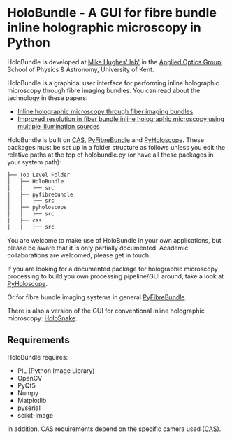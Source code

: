 # HoloBundle - A GUI for fibre bundle inline holographic microscopy in Python

HoloBundle is developed at [Mike Hughes' lab'](https://research.kent.ac.uk/applied-optics/hughes) in the [Applied Optics Group](https://research.kent.ac.uk/applied-optics/), School of Physics & Astronomy, 
University of Kent.

HoloBundle is a graphical user interface for performing inline holographic
microscopy through fibre imaging bundles. You can read about the technology
in these papers:
* [Inline holographic microscopy through fiber imaging bundles](https://arxiv.org/pdf/2006.09296.pdf)
* [Improved resolution in fiber bundle inline holographic microscopy using multiple illumination sources](https://preprints.opticaopen.org/ndownloader/files/43619601)

HoloBundle is built on [CAS](https://www.github.com/mikehugheskent/cas),  [PyFibreBundle](https://www.github.com/mikehugheskent/pyfibrebundle) and [PyHoloscope](https://www.github.com/mikehugheskent/pyholoscope). These packages must be 
set up in a folder structure as follows unless you edit the relative paths
at the top of holobundle.py (or have all 
these packages in your system path):

      

```bash
├── Top Level Folder
│   ├── HoloBundle
│   │   ├── src
│   ├── pyfibrebundle
│   │   ├── src
│   ├── pyholoscope
│   │   ├── src
│   ├── cas
│   │   ├── src

```

You are welcome to make use of HoloBundle in your own applications, but please
be aware that it is only partially documented. Academic collaborations are 
welcomed, please get in touch.

If you are looking for a documented package for holographic microscopy 
processing to build you own processing pipeline/GUI around, take a look at 
[PyHoloscope](https://www.github.com/mikehugheskent/pyholoscope).  

Or for fibre bundle imaging systems in general [PyFibreBundle](https://www.github.com/mikehugheskent/pyfibrebundle).

There is also a version of the GUI for conventional inline holographic microscopy:
[HoloSnake](https://www.github.com/mikehugheskent/holosnake).

## Requirements

HoloBundle requires:
* PIL (Python Image Library)
* OpenCV
* PyQt5
* Numpy
* Matplotlib
* pyserial
* scikit-image

In addition. CAS requirements depend on the specific camera used ([CAS](https://www.github.com/mikehugheskent/cas)).

